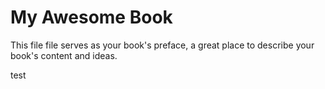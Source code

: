 # My Awesome Book

This file file serves as your book's preface, a great place to describe your book's content and ideas.

test



